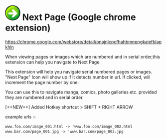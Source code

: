 # ![My image](https://github.com/surenrao/NextPage/raw/master/next-iconx48.png) Next Page (Google chrome extension)

https://chrome.google.com/webstore/detail/onajnlcpcfhahbmnppgkajefblapkhln

When viewing pages or images which are numbered and in serial order,this extension can help you navigate to Next Page.

This extension will help you navigate serial numbered pages or images. "Next Page" Icon will show up if it detects number in url. If clicked, will increment the page number by one.
 
You can use this to navigate manga, comics, photo galleries etc. provided they are numbered and in serial order.

[++NEW++] Added Hotkey shortcut > SHIFT + RIGHT ARROW

example urls :-

    www.foo.com/image_001.html -> 'www.foo.com/image_002.html
    www.bar.com/page_001.jpg -> 'www.bar.com/page_002.jpg